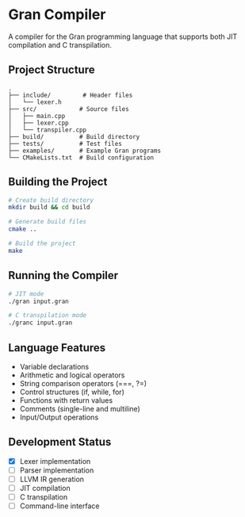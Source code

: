 # Gran Compiler

A compiler for the Gran programming language that supports both JIT compilation and C transpilation.

## Project Structure

```
.
├── include/         # Header files
│   └── lexer.h
├── src/            # Source files
│   ├── main.cpp
│   ├── lexer.cpp
│   └── transpiler.cpp
├── build/          # Build directory
├── tests/          # Test files
├── examples/       # Example Gran programs
└── CMakeLists.txt  # Build configuration
```

## Building the Project

```bash
# Create build directory
mkdir build && cd build

# Generate build files
cmake ..

# Build the project
make
```

## Running the Compiler

```bash
# JIT mode
./gran input.gran

# C transpilation mode
./granc input.gran
```

## Language Features

- Variable declarations
- Arithmetic and logical operators
- String comparison operators (===, ?=)
- Control structures (if, while, for)
- Functions with return values
- Comments (single-line and multiline)
- Input/Output operations

## Development Status

- [x] Lexer implementation
- [ ] Parser implementation
- [ ] LLVM IR generation
- [ ] JIT compilation
- [ ] C transpilation
- [ ] Command-line interface 